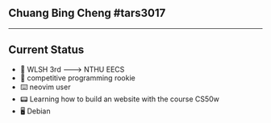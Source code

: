 ## Chuang Bing Cheng #tars3017
---
## Current Status
* :notebook: WLSH 3rd ---> NTHU EECS
* :rocket: competitive programming rookie
* :keyboard: neovim user
* :pager: Learning how to build an website with the course CS50w
* :desktop_computer: Debian

<!--
**tars3017/tars3017** is a ✨ _special_ ✨ repository because its `README.md` (this file) appears on your GitHub profile.

Here are some ideas to get you started:

- 🔭 I’m currently working on ...
- 🌱 I’m currently learning ...
- 👯 I’m looking to collaborate on ...
- 🤔 I’m looking for help with ...
- 💬 Ask me about ...
- 📫 How to reach me: ...
- 😄 Pronouns: ...
- ⚡ Fun fact: ...
-->
